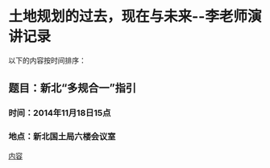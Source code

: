 # 土地规划的过去，现在与未来--李老师演讲记录

以下的内容按时间排序：

## 题目：新北“多规合一”指引
### 时间：2014年11月18日15点
### 地点：新北国土局六楼会议室
[内容]()
